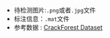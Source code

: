 - 待检测图片:`.png`或者`.jpg`文件
- 标注信息：`.mat`文件
- 参考数据 : [CrackForest Dataset](<https://github.com/cuilimeng/CrackForest-dataset>)

